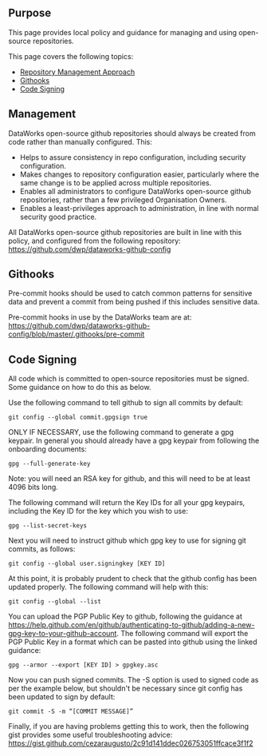 ## Purpose

This page provides local policy and guidance for managing and using open-source repositories.

This page covers the following topics:
* [Repository Management Approach](#management)
* [Githooks](#githooks)
* [Code Signing](#code_signing)

## Management

DataWorks open-source github repositories should always be created from code rather than manually configured. This:
* Helps to assure consistency in repo configuration, including security configuration.
* Makes changes to repository configuration easier, particularly where the same change is to be applied across multiple repositories.
* Enables all administrators to configure DataWorks open-source github repositories, rather than a few privileged Organisation Owners.
* Enables a least-privileges approach to administration, in line with normal security good practice.

All DataWorks open-source github repositories are built in line with this policy, and configured from the following repository: https://github.com/dwp/dataworks-github-config

## Githooks

Pre-commit hooks should be used to catch common patterns for sensitive data and prevent a commit from being pushed if this includes sensitive data.

Pre-commit hooks in use by the DataWorks team are at: https://github.com/dwp/dataworks-github-config/blob/master/.githooks/pre-commit

## Code Signing

All code which is committed to open-source repositories must be signed. Some guidance on how to do this as below.

Use the following command to tell github to sign all commits by default:

`git config --global commit.gpgsign true`

ONLY IF NECESSARY, use the following command to generate a gpg keypair. In general you should already have a gpg keypair from following the onboarding documents:

`gpg --full-generate-key`

Note: you will need an RSA key for github, and this will need to be at least 4096 bits long.

The following command will return the Key IDs for all your gpg keypairs, including the Key ID for the key which you wish to use:

`gpg --list-secret-keys`

Next you will need to instruct github which gpg key to use for signing git commits, as follows:

`git config --global user.signingkey [KEY ID]`

At this point, it is probably prudent to check that the github config has been updated properly. The following command will help with this:

`git config --global --list`

You can upload the PGP Public Key to github, following the guidance at https://help.github.com/en/github/authenticating-to-github/adding-a-new-gpg-key-to-your-github-account. The following command will export the PGP Public Key in a format which can be pasted into github using the linked guidance:

`gpg --armor --export [KEY ID] > gpgkey.asc`

Now you can push signed commits. The -S option is used to signed code as per the example below, but shouldn't be necessary since git config has been updated to sign by default:

`git commit -S -m “[COMMIT MESSAGE]”`

Finally, if you are having problems getting this to work, then the following gist provides some useful troubleshooting advice: https://gist.github.com/cezaraugusto/2c91d141ddec026753051ffcace3f1f2
